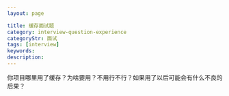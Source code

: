 ```yaml
---
layout: page

title: 缓存面试题
category: interview-question-experience
categoryStr: 面试
tags: [interview]
keywords:
description:
---
```



你项目哪里用了缓存？为啥要用？不用行不行？如果用了以后可能会有什么不良的后果？